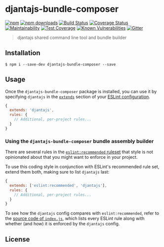 # djantajs-bundle-composer

[![npm](https://img.shields.io/npm/v/djantajs-bundle-composer.svg?style=flat)](https://github.com/djanta/djantajs-bundle-composer)
[![npm downloads](https://img.shields.io/npm/dw/djantajs-bundle-composer.svg?style=flat)](https://www.npmjs.com/package/djantajs-bundle-composer)
[![Build Status](https://travis-ci.org/djanta/djantajs-bundle-composer.svg?branch=master)](https://travis-ci.org/djanta/djantajs-bundle-composer)
[![Coverage Status](https://coveralls.io/repos/github/djanta/djantajs-bundle-composer/badge.svg?branch=master)](https://coveralls.io/github/djanta/djantajs-bundle-composer?branch=master)
[![Maintainability](https://api.codeclimate.com/v1/badges/347ec3025adcdf13f7a6/maintainability)](https://codeclimate.com/github/djanta/djantajs-bundle-composer/maintainability)
[![Test Coverage](https://api.codeclimate.com/v1/badges/347ec3025adcdf13f7a6/test_coverage)](https://codeclimate.com/github/djanta/djantajs-bundle-composer/test_coverage)
[![Known Vulnerabilities](https://snyk.io/test/github/djanta/djantajs-bundle-composer/badge.svg)](https://snyk.io/test/github/djanta/djantajs-bundle-composer)
[![Gitter](https://img.shields.io/gitter/room/nwjs/nw.js.svg?style=flat)](https://gitter.im/djantajs/djantajs?utm_source=badge&utm_medium=badge&utm_campaign=pr-badge&utm_content=badge)

> djantajs shared command line tool and bundle builder

## Installation

```
$ npm i --save-dev djantajs-bundle-composer --save
```

## Usage

Once the `djantajs-bundle-composer` package is installed, you can use it by specifying `djantajs` in the [`extends`](http://eslint.org/docs/user-guide/configuring#extending-configuration-files) section of your [ESLint configuration](http://eslint.org/docs/user-guide/configuring).

```js
{
  extends: 'djantajs',
  rules: {
    // Additional, per-project rules...
  }
}
```

### Using the `djantajs-bundle-composer` bundle assembly builder

There are several rules in the [`eslint:recommended` ruleset](http://eslint.org/docs/rules/) that style is not opinionated about that you might want to enforce in your project.

To use this coding style in conjunction with ESLint's recommended rule set, extend them both, making sure to list `djantajs` last:

```js
{
  extends: ['eslint:recommended', 'djantajs'],
  rules: {
    // Additional, per-project rules...
  }
}
```

To see how the `djantajs` config compares with `eslint:recommended`, refer to the [source code of `index.js`](https://github.com/djanta/eslint-config-djantajs/blob/master/index.js), which lists every ESLint rule along with whether (and how) it is enforced by the `djantajs` config.

## License
